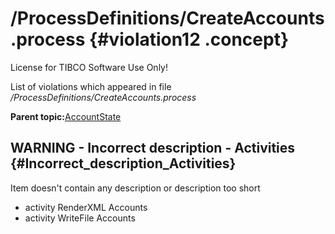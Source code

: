 # /ProcessDefinitions/CreateAccounts.process {#violation12 .concept}

License for TIBCO Software Use Only!

List of violations which appeared in file */ProcessDefinitions/CreateAccounts.process*

**Parent topic:**[AccountState](../../../qa/projects/AccountState.md)

## WARNING - Incorrect description - Activities {#Incorrect_description_Activities}

Item doesn't contain any description or description too short

-   activity RenderXML Accounts
-   activity WriteFile Accounts

